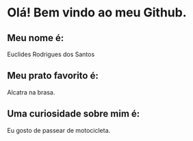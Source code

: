 # Olá! Bem vindo ao meu Github.

## Meu nome é:
Euclides Rodrigues dos Santos

## Meu prato favorito é:
Alcatra na brasa.

## Uma curiosidade sobre mim é:
Eu gosto de passear de motocicleta.
